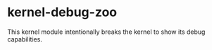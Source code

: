 # kernel-debug-zoo

This kernel module intentionally breaks the kernel to show its debug capabilities.

